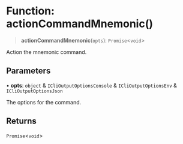 # Function: actionCommandMnemonic()

> **actionCommandMnemonic**(`opts`): `Promise`\<`void`\>

Action the mnemonic command.

## Parameters

• **opts**: `object` & `ICliOutputOptionsConsole` & `ICliOutputOptionsEnv` & `ICliOutputOptionsJson`

The options for the command.

## Returns

`Promise`\<`void`\>
